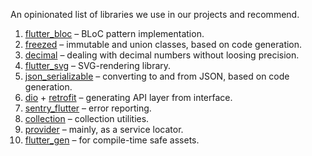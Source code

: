 An opinionated list of libraries we use in our projects and recommend.

1. [flutter_bloc](https://pub.dev/packages/flutter_bloc) – BLoC pattern implementation.
1. [freezed](https://pub.dev/packages/freezed) – immutable and union classes, based on code generation.
1. [decimal](https://pub.dev/packages/decimal) – dealing with decimal numbers without loosing precision.
1. [flutter_svg](https://pub.dev/packages/flutter_svg) – SVG-rendering library.
1. [json_serializable](https://pub.dev/packages/json_serializable) – converting to and from JSON, based on code generation.
1. [dio](https://pub.dev/packages/dio) + [retrofit](https://pub.dev/packages/retrofit) – generating API layer from interface.
1. [sentry_flutter](https://pub.dev/packages/sentry_flutter) – error reporting.
1. [collection](https://pub.dev/packages/collection) – collection utilities.
1. [provider](https://pub.dev/packages/provider) – mainly, as a service locator.
1. [flutter_gen](https://pub.dev/packages/flutter_gen) – for compile-time safe assets.
